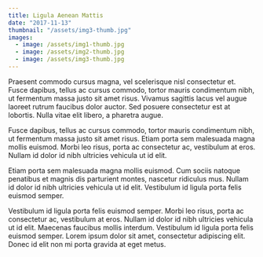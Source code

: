 ```yaml
---
title: Ligula Aenean Mattis
date: "2017-11-13"
thumbnail: "/assets/img3-thumb.jpg"
images:
  - image: /assets/img1-thumb.jpg
  - image: /assets/img2-thumb.jpg
  - image: /assets/img3-thumb.jpg
---
```


Praesent commodo cursus magna, vel scelerisque nisl consectetur et. Fusce dapibus, tellus ac cursus commodo, tortor mauris condimentum nibh, ut fermentum massa justo sit amet risus. Vivamus sagittis lacus vel augue laoreet rutrum faucibus dolor auctor. Sed posuere consectetur est at lobortis. Nulla vitae elit libero, a pharetra augue.

Fusce dapibus, tellus ac cursus commodo, tortor mauris condimentum nibh, ut fermentum massa justo sit amet risus. Etiam porta sem malesuada magna mollis euismod. Morbi leo risus, porta ac consectetur ac, vestibulum at eros. Nullam id dolor id nibh ultricies vehicula ut id elit.

Etiam porta sem malesuada magna mollis euismod. Cum sociis natoque penatibus et magnis dis parturient montes, nascetur ridiculus mus. Nullam id dolor id nibh ultricies vehicula ut id elit. Vestibulum id ligula porta felis euismod semper.

Vestibulum id ligula porta felis euismod semper. Morbi leo risus, porta ac consectetur ac, vestibulum at eros. Nullam id dolor id nibh ultricies vehicula ut id elit. Maecenas faucibus mollis interdum. Vestibulum id ligula porta felis euismod semper. Lorem ipsum dolor sit amet, consectetur adipiscing elit. Donec id elit non mi porta gravida at eget metus.